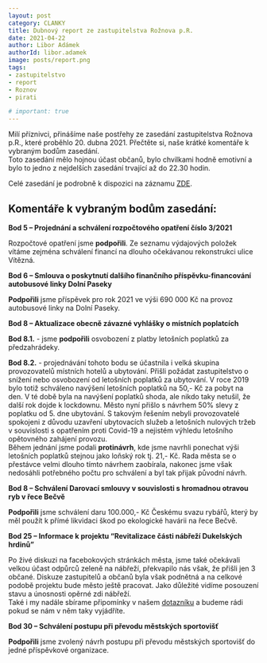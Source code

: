 ```yaml
---
layout: post
category: CLANKY
title: Dubnový report ze zastupitelstva Rožnova p.R. 
date: 2021-04-22
author: Libor Adámek
authorId: libor.adamek
image: posts/report.png  
tags: 
- zastupitelstvo
- report
- Roznov
- pirati

# important: true
---
```

Milí příznivci, přinášíme naše postřehy ze zasedání zastupitelstva Rožnova p.R., které proběhlo 20. dubna 2021. Přečtěte si, naše krátké komentáře k vybraným bodům zasedání.
<br>Toto zasedání mělo hojnou účast občanů, bylo chvilkami hodně emotivní a bylo to jedno z nejdelších zasedání trvající až do 22.30 hodin.

Celé zasedání je podrobně k dispozici na záznamu [ZDE](https://www.tvbeskyd.cz/zastupitelstvo-mesta-roznov-pod-radhostem/).

## Komentáře k vybraným bodům zasedání:

**Bod 5 – Projednání a schválení rozpočtového opatření číslo 3/2021** 

Rozpočtové opatření jsme **podpořili**. Ze seznamu výdajových položek vítáme zejména schválení financí na dlouho očekávanou rekonstrukci ulice Vítězná. 

**Bod 6 – Smlouva o poskytnutí dalšího finančního příspěvku-financování autobusové linky Dolní Paseky** 

**Podpořili** jsme příspěvek pro rok 2021 ve výši 690 000 Kč na provoz autobusové linky na Dolní Paseky.

**Bod 8 – Aktualizace obecně závazné vyhlášky o místních poplatcích** 

**Bod 8.1.** - jsme **podpořili** osvobození z platby letošních poplatků za předzahrádeky.

**Bod 8.2.** - projednávání tohoto bodu se účastnila i velká skupina provozovatelů místních hotelů a ubytování. Přišli požádat zastupitelstvo o snížení nebo osvobození od letošních poplatků za ubytování.
V roce 2019 bylo totiž schváleno navýšení letošních poplatků na 50,- Kč za pobyt na den. V té době byla na navýšení poplatků shoda, ale nikdo taky netušil, že další rok dojde k lockdownu. 
Město nyní přišlo s návrhem 50% slevy z poplatku od 5. dne ubytování.
S takovým řešením nebyli provozovatelé spokojeni z důvodu uzavření ubytovacích služeb a letošních nulových tržeb v souvislosti s opatřením proti Covid-19 a 
nejistém výhledu letošního opětovného zahájení provozu. 
<br>Během jednání jsme podali **protinávrh**, kde jsme navrhli ponechat výši letošních poplatků stejnou jako loňský rok tj. 21,- Kč. 
Rada města se o přestávce velmi dlouho tímto návrhem zaobírala, nakonec jsme však nedosáhli potřebného počtu pro schválení a byl tak přijak původní návrh.

**Bod 8 – Schválení Darovací smlouvy v souvislosti s hromadnou otravou ryb v řece Bečvě** 

**Podpořili** jsme schválení daru 100.000,- Kč Českému svazu rybářů, který by měl použít k přímé likvidaci škod po ekologické havárii na řece Bečvě.

**Bod 25 – Informace k projektu “Revitalizace části nábřeží Dukelských hrdinů”** 

Po živé diskuzi na facebokových stránkách města, jsme také očekávali velkou účast odpůrců zeleně na nábřeží, překvapilo nás však, že přišli jen 3 občané. Diskuze zastupitelů a občanů byla však podnětná a na celkové podobě projektu bude město ještě pracovat.
Jako důležité vidíme posouzení stavu a únosnosti opěrné zdi nábřeží.
<br>Také i my nadále sbírame připomínky v našem [dotazníku](https://roznov.pirati.cz/tiskove-zpravy/dotaznik-k-vysadbe-zelene-na-nabrezi/) a budeme rádi pokud se nám v něm taky vyjádříte. 

**Bod 30 – Schválení postupu při převodu městských sportovišť** 

**Podpořili** jsme zvolený návrh postupu při převodu městských sportovišť do jedné příspěvkové organizace. 



